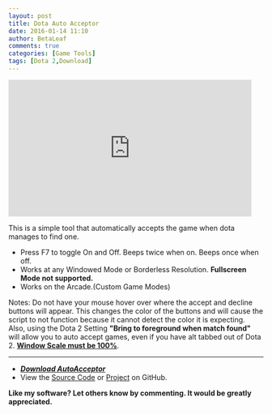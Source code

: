 ```yaml
---
layout: post
title: Dota Auto Acceptor
date: 2016-01-14 11:10
author: BetaLeaf
comments: true
categories: [Game Tools]
tags: [Dota 2,Download]
---
```

<iframe src="https://www.youtube.com/embed/KQzyCS31Zg0?autoplay=1" width="480" height="270" frameborder="0" allowfullscreen="allowfullscreen"></iframe>  

This is a simple tool that automatically accepts the game when dota manages to find one.  

  - Press F7 to toggle On and Off. Beeps twice when on. Beeps once when off.  
  - Works at any Windowed Mode or Borderless Resolution. **Fullscreen Mode not supported.**  
  - Works on the Arcade.(Custom Game Modes)  

Notes: Do not have your mouse hover over where the accept and decline buttons will appear. This changes the color of the buttons and will cause the script to not function because it cannot detect the color it is expecting. Also, using the Dota 2 Setting **"Bring to foreground when match found"** will allow you to auto accept games, even if you have alt tabbed out of Dota 2. **[Window Scale must be 100%](../i/K6nep4m.jpg)**.  

  ---

  - <i class="fa fa-download"> [**Download AutoAcceptor**](https://github.com/BetaLeaf/Dota-2-Game-Tools/blob/master/AutoAcceptor.exe?raw=true)</i>  
  - View the <i class="fa fa-file-text"></i> [Source Code](https://github.com/BetaLeaf/Dota-2-Game-Tools/blob/master/AutoAcceptor.au3) or [Project](https://github.com/BetaLeaf/Dota-2-Game-Tools) on GitHub.

**Like my software? Let others know by commenting. It would be greatly appreciated.**  